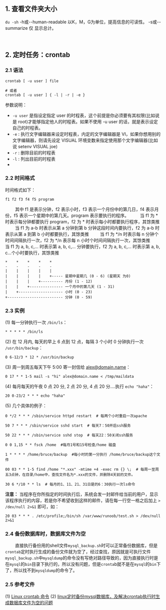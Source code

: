 ## 1. 查看文件夹大小
`du -sh` 
-h或--human-readable    以K，M，G为单位，提高信息的可读性。
-s或--summarize 仅      显示总计。



&emsp;&emsp; 
&emsp;&emsp; 
## 2. 定时任务：crontab
### 2.1 语法
```shell
crontab [ -u user ] file

# 或者
crontab [ -u user ] { -l | -r | -e }
```
参数说明：
* `-u user` 是指设定指定 user 的时程表，这个前提是你必须要有其权限(比如说是 root)才能够指定他人的时程表。如果不使用 -u user 的话，就是表示设定自己的时程表。
* `-e` : 执行文字编辑器来设定时程表，内定的文字编辑器是 VI，如果你想用别的文字编辑器，则请先设定 VISUAL 环境变数来指定使用那个文字编辑器(比如说 setenv VISUAL joe)
* `-r` : 删除目前的时程表
* `-l` : 列出目前的时程表
* 
### 2.2 时间格式
时间格式如下：
```
f1 f2 f3 f4 f5 program
```
&emsp;&emsp; 其中 f1 是表示分钟，f2 表示小时，f3 表示一个月份中的第几日，f4 表示月份，f5 表示一个星期中的第几天。program 表示要执行的程序。
&emsp;&emsp; 当 f1 为 * 时表示每分钟都要执行 program，f2 为 * 时表示每小时都要执行程序，其馀类推
&emsp;&emsp; 当 f1 为 a-b 时表示从第 a 分钟到第 b 分钟这段时间内要执行，f2 为 a-b 时表示从第 a 到第 b 小时都要执行，其馀类推
&emsp;&emsp; 当 f1 为 */n 时表示每 n 分钟个时间间隔执行一次，f2 为 */n 表示每 n 小时个时间间隔执行一次，其馀类推
&emsp;&emsp; 当 f1 为 a, b, c,... 时表示第 a, b, c,... 分钟要执行，f2 为 a, b, c,... 时表示第 a, b, c...个小时要执行，其馀类推
```
*    *    *    *    *
-    -    -    -    -
|    |    |    |    |
|    |    |    |    +----- 星期中星期几 (0 - 6) (星期天 为0)
|    |    |    +---------- 月份 (1 - 12) 
|    |    +--------------- 一个月中的第几天 (1 - 31)
|    +-------------------- 小时 (0 - 23)
+------------------------- 分钟 (0 - 59)
```
### 2.3 实例
(1) 每一分钟执行一次 `/bin/ls`：
```shell
* * * * * /bin/ls
```
(2) 在 12 月内, 每天的早上 6 点到 12 点，每隔 3 个小时 0 分钟执行一次 `/usr/bin/backup`：
```shell
0 6-12/3 * 12 * /usr/bin/backup
```
(3) 周一到周五每天下午 5:00 寄一封信给 alex@domain.name：
```shell
0 17 * * 1-5 mail -s "hi" alex@domain.name < /tmp/maildata
```
(4) 每月每天的午夜 0 点 20 分, 2 点 20 分, 4 点 20 分....执行 `echo "haha"`：
```shell
20 0-23/2 * * * echo "haha"
```
(5) 几个具体的例子：
```shell
0 */2 * * * /sbin/service httpd restart  # 每两个小时重启一次apache 

50 7 * * * /sbin/service sshd start  # 每天7：50开启ssh服务 

50 22 * * * /sbin/service sshd stop  # 每天22：50关闭ssh服务 

0 0 1,15 * * fsck /home  #每月1号和15号检查/home 磁盘 

1 * * * * /home/bruce/backup  #每小时的第一分执行 /home/bruce/backup这个文件 

00 03 * * 1-5 find /home "*.xxx" -mtime +4 -exec rm {} \;  # 每周一至周五3点钟，在目录/home中，查找文件名为*.xxx的文件，并删除4天前的文件。

30 6 */10 * * ls  # 每月的1、11、21、31日是的6：30执行一次ls命令
```
**注意：** 当程序在你所指定的时间执行后，系统会发一封邮件给当前的用户，显示该程序执行的内容，若是你不希望收到这样的邮件，请在每一行空一格之后加上 `> /dev/null 2>&1` 即可，如：
```shell
20 03 * * * . /etc/profile;/bin/sh /var/www/runoob/test.sh > /dev/null 2>&1 
```
### 2.4 备份数据库时，数据库文件为空
&emsp;&emsp; 直接执行备份用的shell文件`mysql_backup.sh`时可以正常备份数据库，但是`crontab`定时执行生成的备份文件就为空了，经过查找，原因就是可执行文件`mysql_backup.sh`中`mysqldump`的命令没有写绝对路径导致的，因为直接执行时是在`mysql`的`bin`目录下执行的，所以没有问题，但是`cronta`b就不是在`mysql`的`bin`下了，所以找不到`mysqldump`的命令了。

### 2.5 参考文件
(1) [Linux crontab 命令](https://www.runoob.com/linux/linux-comm-crontab.html)
(2) [linux定时备份mysql数据库，及解决crontab执行时生成数据库文件为空的问题](https://www.cnblogs.com/wanghaitao/p/9440332.html)

